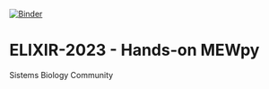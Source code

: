 [![Binder](https://mybinder.org/badge_logo.svg)](https://mybinder.org/v2/gh/vmspereira/ELIXIR-2023/HEAD)

# ELIXIR-2023 - Hands-on MEWpy

Sistems Biology Community 

